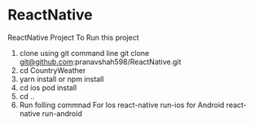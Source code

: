 # ReactNative
ReactNative Project
To Run this project
1. clone using git command line git clone git@github.com:pranavshah598/ReactNative.git
2. cd CountryWeather
3. yarn install or npm install
4. cd ios pod install
5. cd ..
6. Run folling commnad 
   For Ios 
   react-native run-ios
   for Android
   react-native run-android

